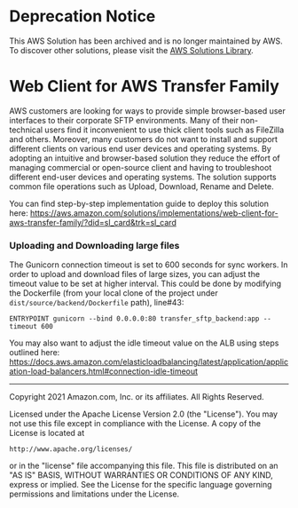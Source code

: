 # Deprecation Notice
This AWS Solution has been archived and is no longer maintained by AWS. To discover other solutions, please visit the [AWS Solutions Library](https://aws.amazon.com/solutions/).

# Web Client for AWS Transfer Family

AWS customers are looking for ways to provide simple browser-based user interfaces to their corporate SFTP environments. Many of their non-technical users find it inconvenient to use thick client tools such as FileZilla and others. Moreover, many customers do not want to install and support different clients on various end user devices and operating systems. By adopting an intuitive and browser-based solution they reduce the effort of managing commercial or open-source client and having to troubleshoot different end-user devices and operating systems. 
The solution supports common file operations such as Upload, Download, Rename and Delete.

You can find step-by-step implementation guide to deploy this solution here: https://aws.amazon.com/solutions/implementations/web-client-for-aws-transfer-family/?did=sl_card&trk=sl_card



### Uploading and Downloading large files
The Gunicorn connection timeout is set to 600 seconds for sync workers. In order to upload and download files of large sizes, you can adjust the timeout value to be set at higher interval. This could be done by modifying the Dockerfile (from your local clone of the project under `dist/source/backend/Dockerfile` path), line#43:

````
ENTRYPOINT gunicorn --bind 0.0.0.0:80 transfer_sftp_backend:app --timeout 600
````

You may also want to adjust the idle timeout value on the ALB using steps outlined here: https://docs.aws.amazon.com/elasticloadbalancing/latest/application/application-load-balancers.html#connection-idle-timeout


***

Copyright 2021 Amazon.com, Inc. or its affiliates. All Rights Reserved.

Licensed under the Apache License Version 2.0 (the "License"). You may not use this file except in compliance with the 
License. A copy of the License is located at

    http://www.apache.org/licenses/

or in the "license" file accompanying this file. This file is distributed on an "AS IS" BASIS, WITHOUT WARRANTIES OR 
CONDITIONS OF ANY KIND, express or implied. See the License for the specific language governing permissions and 
limitations under the License.
